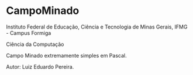# CampoMinado

Instituto Federal de Educação, Ciência e Tecnologia de Minas Gerais, IFMG - Campus Formiga

Ciência da Computação

Campo Minado extremamente simples em Pascal.

Autor: Luiz Eduardo Pereira.
